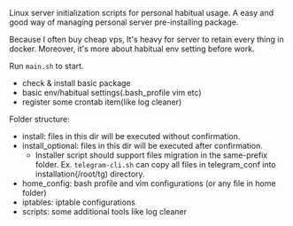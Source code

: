 Linux server initialization scripts for personal habitual usage. A easy and good way of managing personal server pre-installing package.

Because I often buy cheap vps, It's heavy for server to retain every thing in docker. Moreover, it's more about habitual env setting before work.

Run `main.sh` to start.
- check & install basic package
- basic env/habitual settings(.bash_profile vim etc)
- register some crontab item(like log cleaner)

Folder structure:
- install: files in this dir will be executed without confirmation.
- install_optional: files in this dir will be executed after confirmation.
  - Installer script should support files migration in the same-prefix folder.
    Ex. `telegram-cli.sh` can copy all files in telegram_conf into installation(/root/tg) directory.
- home_config: bash profile and vim configurations (or any file in home folder)
- iptables: iptable configurations
- scripts: some additional tools like log cleaner

